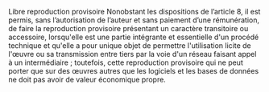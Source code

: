 Libre reproduction provisoire
Nonobstant les dispositions de l’article 8, il est permis, sans l’autorisation de l’auteur et sans
paiement d’une rémunération, de faire la reproduction provisoire présentant un caractère
transitoire ou accessoire, lorsqu'elle est une partie intégrante et essentielle d'un procédé
technique et qu'elle a pour unique objet de permettre l'utilisation licite de l'œuvre ou sa
transmission entre tiers par la voie d'un réseau faisant appel à un intermédiaire ; toutefois,
cette reproduction provisoire qui ne peut porter que sur des œuvres autres que les logiciels
et les bases de données ne doit pas avoir de valeur économique propre.